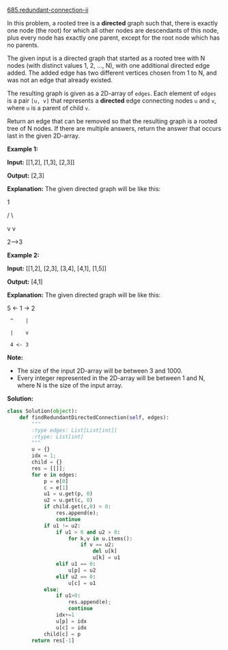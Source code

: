 [685.redundant-connection-ii](https://leetcode.com/problems/redundant-connection-ii/)  

In this problem, a rooted tree is a **directed** graph such that, there is exactly one node (the root) for which all other nodes are descendants of this node, plus every node has exactly one parent, except for the root node which has no parents.

The given input is a directed graph that started as a rooted tree with N nodes (with distinct values 1, 2, ..., N), with one additional directed edge added. The added edge has two different vertices chosen from 1 to N, and was not an edge that already existed.

The resulting graph is given as a 2D-array of `edges`. Each element of `edges` is a pair `[u, v]` that represents a **directed** edge connecting nodes `u` and `v`, where `u` is a parent of child `v`.

Return an edge that can be removed so that the resulting graph is a rooted tree of N nodes. If there are multiple answers, return the answer that occurs last in the given 2D-array.

**Example 1:**  

  
**Input:** \[\[1,2\], \[1,3\], \[2,3\]\]
  
**Output:** \[2,3\]
  
**Explanation:** The given directed graph will be like this:
  
  1
  
 / \\
  
v   v
  
2-->3
  

**Example 2:**  

  
**Input:** \[\[1,2\], \[2,3\], \[3,4\], \[4,1\], \[1,5\]\]
  
**Output:** \[4,1\]
  
**Explanation:** The given directed graph will be like this:
  
5 <- 1 -> 2
  
     ^    |
  
     |    v
  
     4 <- 3
  

**Note:**  

*   The size of the input 2D-array will be between 3 and 1000.
*   Every integer represented in the 2D-array will be between 1 and N, where N is the size of the input array.  



**Solution:**  

```python
class Solution(object):
    def findRedundantDirectedConnection(self, edges):
        """
        :type edges: List[List[int]]
        :rtype: List[int]
        """
        u = {}
        idx = 1;
        child = {}
        res = [[]];
        for e in edges:
            p = e[0]
            c = e[1]
            u1 = u.get(p, 0)
            u2 = u.get(c, 0)
            if child.get(c,0) > 0:
                res.append(e);
                continue
            if u1 != u2:
                if u1 > 0 and u2 > 0:
                    for k,v in u.items():
                        if v == u2:
                            del u[k]
                            u[k] = u1
                elif u1 == 0:
                    u[p] = u2
                elif u2 == 0:
                    u[c] = u1
            else:
                if u1>0:
                    res.append(e);
                    continue
                idx+=1
                u[p] = idx
                u[c] = idx
            child[c] = p
        return res[-1]
            
            
```
      